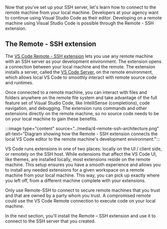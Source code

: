 Now that you've set up your SSH server, let's learn how to connect to the remote machine from your local machine. Developers at your agency want to continue using Visual Studio Code as their editor. Developing on a remote machine using Visual Studio Code is possible through the Remote - SSH extension.

## The Remote - SSH extension
 
The [VS Code Remote - SSH extension](https://marketplace.visualstudio.com/items?itemName=ms-vscode-remote.remote-ssh) lets you use any remote machine with an SSH server as your development environment. The extension opens a connection between your local machine and the remote. The extension installs a server, called the [VS Code Server](https://code.visualstudio.com/docs/remote/vscode-server), on the remote environment, which allows local VS Code to smoothly interact with remote source code and runtimes.

Once connected to a remote machine, you can interact with files and folders anywhere on the remote file system and take advantage of the full feature set of Visual Studio Code, like IntelliSense (completions), code navigation, and debugging. The extension runs commands and other extensions directly on the remote machine, so no source code needs to be on your local machine to gain these benefits. 

:::image type="content" source="../media/4-remote-ssh-architecture.png" alt-text="Diagram showing how the Remote - SSH extension connects the local VS Code editor to the remote machine's development environment.":::
 
VS Code runs extensions in one of two places: locally on the UI / client side, or remotely on the SSH host. While extensions that affect the VS Code UI, like themes, are installed locally, most extensions reside on the remote machine. This setup ensures you have a smooth experience and allows you to install any needed extensions for a given workspace on a remote machine from your local machine. This way, you can pick up exactly where you left off, from a different machine complete with your extensions.

Only use Remote-SSH to connect to secure remote machines that you trust and that are owned by a party whom you trust. A compromised remote could use the VS Code Remote connection to execute code on your local machine.

In the next section, you'll install the Remote – SSH extension and use it to connect to the SSH server that you created.
